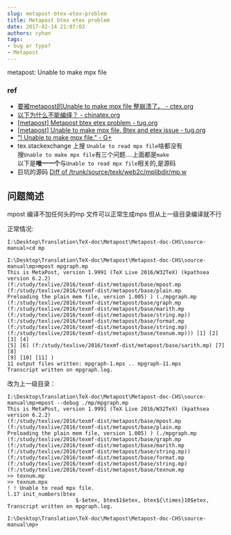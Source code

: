 ```yaml
---
slug: metapost-btex-etex-problem
title: Metapost btex etex problem
date: 2017-02-14 21:07:03
authors: cyhan
tags:
- bug or typo?
- Metapost
---
```


metapost: Unable to make mpx file

<!-- truncate -->

### ref
- [要被metapost的Unable to make mpx file 整崩溃了。 - ctex.org](http://bbs.ctex.org/forum.php?mod=viewthread&tid=152699)
- [以下为什么不能编绎？ - chinatex.org](http://bbs.chinatex.org/forum.php?mod=viewthread&action=printable&tid=7149)
- [[metapost] Metapost btex etex problem - tug.org](https://www.tug.org/pipermail/metapost/2013-July/002863.html)
- [[metapost] Unable to make mpx file. Btex and etex issue - tug.org](https://www.tug.org/pipermail/metapost/2010-September/002032.html)
- ["! Unable to make mpx file." - G+](https://groups.google.com/forum/#!msg/comp.text.tex/jnQDiYmqZfU/t06ah2bWOmIJ)
- tex.stackexchange 上搜 `Unable to read mpx file`啥都没有        
    搜`Unable to make mpx file`有三个问题....上面都是`make`       
    以下是**唯一一个**与`Unable to read mpx file`相关的,是源码   
- 巨坑的源码 [Diff of /trunk/source/texk/web2c/mplibdir/mp.w](https://foundry.supelec.fr/scm/viewvc.php/trunk/source/texk/web2c/mplibdir/mp.w?root=metapost&r1=2037&r2=2044)


## 问题简述
mpost 编译不加任何头的mp 文件可以正常生成mps 
但从上一级目录编译就不行

<!-- truncate -->
正常情况:
```
I:\Desktop\Translation\TeX-doc\Metapost\Metapost-doc-CHS\source-manual>cd mp

I:\Desktop\Translation\TeX-doc\Metapost\Metapost-doc-CHS\source-manual\mp>mpost mpgraph.mp
This is MetaPost, version 1.9991 (TeX Live 2016/W32TeX) (kpathsea version 6.2.2)
(f:/study/texlive/2016/texmf-dist/metapost/base/mpost.mp
(f:/study/texlive/2016/texmf-dist/metapost/base/plain.mp
Preloading the plain mem file, version 1.005) ) (./mpgraph.mp
(f:/study/texlive/2016/texmf-dist/metapost/base/graph.mp
(f:/study/texlive/2016/texmf-dist/metapost/base/marith.mp
(f:/study/texlive/2016/texmf-dist/metapost/base/string.mp))
(f:/study/texlive/2016/texmf-dist/metapost/base/format.mp
(f:/study/texlive/2016/texmf-dist/metapost/base/string.mp)
(f:/study/texlive/2016/texmf-dist/metapost/base/texnum.mp))) [1] [2] [3] [4]
[5] [6] (f:/study/texlive/2016/texmf-dist/metapost/base/sarith.mp) [7] [8]
[9] [10] [11] )
11 output files written: mpgraph-1.mps .. mpgraph-11.mps
Transcript written on mpgraph.log.
```

改为上一级目录：
```
I:\Desktop\Translation\TeX-doc\Metapost\Metapost-doc-CHS\source-manual\mp>mpost --debug ./mp/mpgraph.mp
This is MetaPost, version 1.9991 (TeX Live 2016/W32TeX) (kpathsea version 6.2.2)
(f:/study/texlive/2016/texmf-dist/metapost/base/mpost.mp
(f:/study/texlive/2016/texmf-dist/metapost/base/plain.mp
Preloading the plain mem file, version 1.005) ) (./mpgraph.mp
(f:/study/texlive/2016/texmf-dist/metapost/base/graph.mp
(f:/study/texlive/2016/texmf-dist/metapost/base/marith.mp
(f:/study/texlive/2016/texmf-dist/metapost/base/string.mp))
(f:/study/texlive/2016/texmf-dist/metapost/base/format.mp
(f:/study/texlive/2016/texmf-dist/metapost/base/string.mp)
(f:/study/texlive/2016/texmf-dist/metapost/base/texnum.mp
>> texnum.mp
>> texnum.mpx
! ! Unable to read mpx file.
l.17 init_numbers(btex
                      $-$etex, btex$1$etex, btex${\times}10$etex,
Transcript written on mpgraph.log.

I:\Desktop\Translation\TeX-doc\Metapost\Metapost-doc-CHS\source-manual\mp>
```
